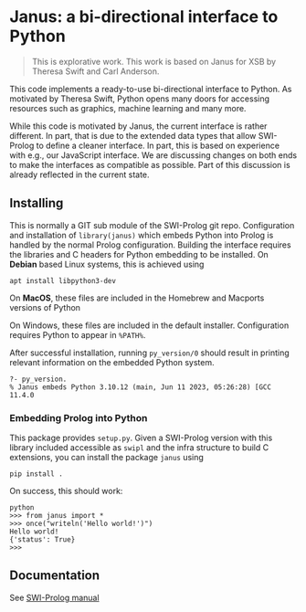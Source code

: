 # Janus: a bi-directional interface to Python

> This is explorative work.  This work is based on Janus for XSB by
> Theresa Swift and Carl Anderson.

This  code  implements  a  ready-to-use  bi-directional  interface  to
Python.  As  motivated by Theresa  Swift, Python opens many  doors for
accessing resources such as graphics, machine learning and many more.

While this code is motivated by Janus, the current interface is rather
different.  In part, that is due to the extended data types that allow
SWI-Prolog to define  a cleaner interface.  In part, this  is based on
experience  with e.g.,  our JavaScript  interface.  We  are discussing
changes on both ends to make the interfaces as compatible as possible.
Part of this discussion is already reflected in the current state.

## Installing

This  is  normally a  GIT  sub  module  of  the SWI-Prolog  git  repo.
Configuration and installation of `library(janus)` which embeds Python
into Prolog is  handled by the normal  Prolog configuration.  Building
the  interface  requires  the  libraries  and  C  headers  for  Python
embedding to be installed.  On __Debian__ based Linux systems, this is
achieved using

    apt install libpython3-dev

On __MacOS__,  these files are  included in the Homebrew  and Macports
versions of Python

On  Windows,  these  files  are included  in  the  default  installer.
Configuration requires Python to appear in ``%PATH%``.

After successful installation, running `py_version/0` should result in
printing relevant information on the embedded Python system.

    ?- py_version.
	% Janus embeds Python 3.10.12 (main, Jun 11 2023, 05:26:28) [GCC 11.4.0

### Embedding Prolog into Python

This  package provides  `setup.py`.  Given  a SWI-Prolog  version with
this library included accessible as `swipl` and the infra structure to
build C extensions, you can install the package `janus` using

    pip install .

On success, this should work:

    python
	>>> from janus import *
	>>> once("writeln('Hello world!')")
	Hello world!
	{'status': True}
	>>>

## Documentation

See [SWI-Prolog manual](https://www.swi-prolog.org/pldoc/package/janus)
